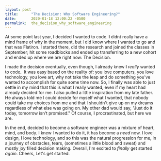 ```yaml
---
layout: post
title:      "The Decision: Why Software Engineering?"
date:       2020-01-18 12:00:22 -0500
permalink:  the_decision_why_software_engineering
---
```



At some point last year, I decided I wanted to code. I didnt really have a mind frame of why in the moment, but I did know where I wanted to go and that was Flatiron. I started there, did the research and joined the classes in September; hit some roadblocks and ended up transferring to a new cohort and ended up where we are right now: The Decision.

I made the decision eventually, even though, I already knew I *really* wanted to code.  It was easy based on the reality of: you love computers, you love technology, you love art, why not take the leap and do something you've wanted to accomplish for quite some time now. So, I finally was able to just settle in my mind that this is what I really wanted, even if my heart had already decided for me. I also pulled a little inspiration from my late father. He always told me I could decide for myself what I wanted, that nobody could take my choices from me and that I shouldn't give up on my dreams regardless of what else was going on. My other dad would say, "Just do it today, tomorrow isn't promised." Of course, I procrastinated, but here we are. 

In the end, decided to become a software engineer was a mixture of heart, mind, and body. I knew I wanted to do it, it has become a *need* now. I love design, I love technology, and so this was the natural progression for me, in a journey of obstacles, tears, (sometimes a little blood and sweat) and mostly joy filled decision making. Overall, I'm excited to *finally* get started *again*. Cheers, Let's get started.

